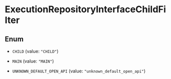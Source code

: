 

# ExecutionRepositoryInterfaceChildFilter

## Enum


* `CHILD` (value: `"CHILD"`)

* `MAIN` (value: `"MAIN"`)

* `UNKNOWN_DEFAULT_OPEN_API` (value: `"unknown_default_open_api"`)



